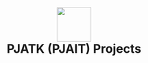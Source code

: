 <h1 align="center">
  <div>
    <img width="80" src="https://github.com/user-attachments/assets/19369345-0a6a-40d9-93f0-aee54ffff521" alt="" />
  </div>
  PJATK (PJAIT) Projects
</h1>
